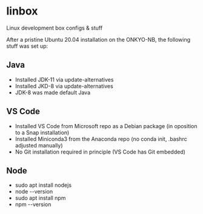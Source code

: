 # linbox
Linux development box configs &amp; stuff

After a pristine Ubuntu 20.04 installation on the ONKYO-NB, the following stuff was set up:

Java
----
* Installed JDK-11 via update-alternatives
* Installed JKD-8 via update-alternatives
* JDK-8 was made default Java

VS Code
-------
* Installed VS Code from Microsoft repo as a Debian package (in oposition to a Snap installation)
* Installed Miniconda3 from the Anaconda repo (no conda init, .bashrc adjusted manually)
* No Git installation required in principle (VS Code has Git embedded)

Node
----
* sudo apt install nodejs
* node --version
* sudo apt install npm
* npm --version
